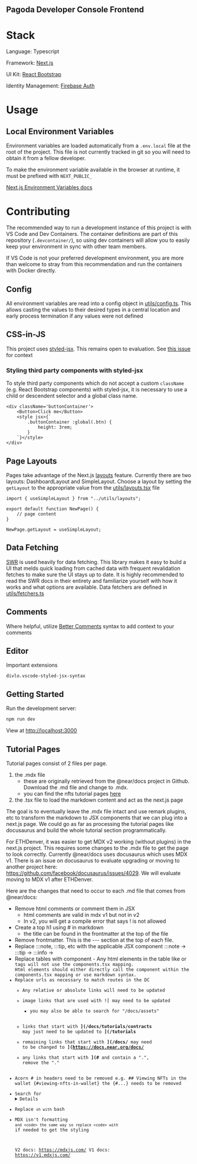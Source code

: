 ## **Pagoda Developer Console Frontend**

# Stack

Language: Typescript

Framework: [Next.js](https://nextjs.org/)

UI Kit: [React Bootstrap](https://react-bootstrap.github.io/)

Identity Management: [Firebase Auth](https://firebase.google.com/docs/auth)

# Usage

## Local Environment Variables

Environment variables are loaded automatically from a `.env.local` file at the root of the project. This file is not currently tracked in git so you will need to obtain it from a fellow developer.

To make the environment variable available in the browser at runtime, it must be prefixed with `NEXT_PUBLIC_`

[Next.js Environment Variables docs](https://nextjs.org/docs/basic-features/environment-variables)

# Contributing

The recommended way to run a development instance of this project is with VS Code and Dev Containers. The container definitions are part of this repository (`.devcontainer/`), so using dev containers will allow you to easily keep your environment in sync with other team members.

If VS Code is not your preferred development environment, you are more than welcome to stray from this recommendation and run the containers with Docker directly.

## Config

All environment variables are read into a config object in [utils/config.ts](utils/config.ts). This allows casting the values to their desired types in a central location and early process termination if any values were not defined

## CSS-in-JS

This project uses [styled-jsx](https://github.com/vercel/styled-jsx). This remains open to evaluation. See [this issue](https://github.com/near/developer-console-framework/issues/7) for context

### Styling third party components with styled-jsx

To style third party components which do not accept a custom `className` (e.g. React Bootstrap components) with styled-jsx, it is necessary to use a child or descendent selector and a global class name.

```tsx
<div className='buttonContainer'>
    <Button>Click me</Button>
    <style jsx>{`
        .buttonContainer :global(.btn) {
            height: 3rem;
        }
    `}</style>
</div>
```

## Page Layouts

Pages take advantage of the Next.js [layouts](https://nextjs.org/docs/basic-features/layouts) feature. Currently there are two layouts: DashboardLayout and SimpleLayout. Choose a layout by setting the `getLayout` to the appropriate value from the [utils/layouts.tsx](utils/layouts.tsx) file

```tsx
import { useSimpleLayout } from "../utils/layouts";

export default function NewPage() {
    // page content
}

NewPage.getLayout = useSimpleLayout;
```

## Data Fetching

[SWR](https://swr.vercel.app/) is used heavily for data fetching. This library makes it easy to build a UI that melds quick loading from cached data with frequent revalidation fetches to make sure the UI stays up to date. It is highly recommended to read the SWR docs in their entirety and familiarize yourself with how it works and what options are available. Data fetchers are defined in [utils/fetchers.ts](utils/fetchers.ts)

## Comments

Where helpful, utilize [Better Comments](https://marketplace.visualstudio.com/items?itemName=aaron-bond.better-comments) syntax to add context to your comments

## Editor

Important extensions

```
divlo.vscode-styled-jsx-syntax
```

## Getting Started

Run the development server:

```bash
npm run dev
```

View at [http://localhost:3000](http://localhost:3000)

## Tutorial Pages

Tutorial pages consist of 2 files per page. 

1. the .mdx file 
    * these are originally retrieved from the @near/docs project in Github. Download the .md file and change to .mdx.
    * you can find the nfts tutorial pages [here](https://github.com/near/docs/tree/master/docs/tutorials/contracts/nfts)
2. the .tsx file to load the markdown content and act as the next.js page

The goal is to eventually leave the .mdx file intact and use remark plugins, etc to transform the markdown to JSX components that we can plug into a next.js page. We could go as far as processing the tutorial pages like docusaurus and build the whole tutorial section programmatically.

For ETHDenver, it was easier to get MDX v2 working (without plugins) in the next.js project. This requires some changes to the .mdx file to get the page to look correctly. Currently @near/docs uses docusaurus which uses MDX v1. There is an issue on docusaurus to evaluate upgrading or moving to another project here: https://github.com/facebook/docusaurus/issues/4029. We will evaluate moving to MDX v1 after ETHDenver.

Here are the changes that need to occur to each .md file that comes from @near/docs:

* Remove <!-- --> html comments or comment them in JSX
    * html comments are valid in mdx v1 but not in v2
    * In v2, you will get a compile error that says ! is not allowed
* Create a top h1 using # in markdown
    * the title can be found in the frontmatter at the top of the file
* Remove frontmatter. This is the --- section at the top of each file.
* Replace :::note, :::tip, etc with the applicable JSX component
    :::note -> <Note></Note>
    :::tip -> <Tip></Tip>
    :::info -> <Info></Info>
* Replace tables with <Table> component - Any html elements in the table like <a> or <code> tags will not use the components.tsx mapping. Html elements should either directly call the component within the components.tsx mapping or use markdown syntax.
* Replace urls as necessary to match routes in the DC
    * Any relative or absolute links will need to be updated
    * image links that are used with ![ may need to be updated
        * you may also be able to search for "/docs/assets"
    * links that start with **](/docs/tutorials/contracts** may just need to be updated to **](/tutorials**
    * remaining links that start with **](/docs/** may need to be changed to **](https://docs.near.org/docs/**
    * any links that start with **](#** and contain a ".", remove the "."
* Acorn # in headers need to be removed
    e.g. ## Viewing NFTs in the wallet {#viewing-nfts-in-wallet}
    the {#...} needs to be removed
* Search for <details> tags and make sure no ``` code blocks are inside of <p> tags, if they are, remove the <p> surrounding the code block.
* Replace ```sh with ```bash
* MDX isn't formatting ``` and <code> the same way so replace <code> with ``` if needed to get the styling

V2 docs: https://mdxjs.com/
V1 docs: https://v1.mdxjs.com/
    